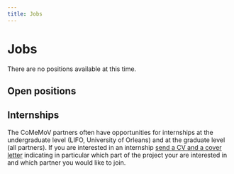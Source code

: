 ```yaml
---
title: Jobs
---
```


# Jobs

There are no positions available at this time.

## Open positions

## Internships

The CoMeMoV partners often have opportunities for internships at the undergraduate level (LIFO, University of Orleans) and at the graduate level (all partners). If you are interested in an internship [send a CV and a cover letter](mailto:Frederic.Loulergue@univ-orleans.fr?subject=[CoMeMoV]%20Internship) indicating in particular which part of the project your are interested in and which partner you would like to join. 
